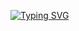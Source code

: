 [![Typing SVG](https://readme-typing-svg.demolab.com?font=Bitcount+Grid+Double&size=40&pause=100&color=1BFFCB&multiline=true&width=700&height=100&lines=HI+%F0%9F%91%8B%2C+WELCOME+TO+MY+PROFIL+;I'm+Alexandre+Amedro)](https://git.io/typing-svg)
